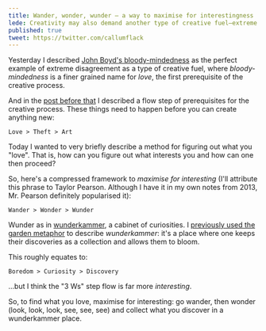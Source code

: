 ```yaml
---
title: Wander, wonder, wunder — a way to maximise for interestingness
lede: Creativity may also demand another type of creative fuel—extreme disagreement, or bloody-mindedness. John Boyd's character is the perfect example.
published: true
tweet: https://twitter.com/callumflack
---
```


Yesterday I described [John Boyd's bloody-mindedness](https://callumflack.blog/john-boyds-bloody-mindedness) as the perfect example of extreme disagreement as a type of creative fuel, where _bloody-mindedness_ is a finer grained name for _love_, the first prerequisite of the creative process. 

And in the [post before that](https://callumflack.blog/creativity-starts-with-love-and-theft) I described a flow step of prerequisites for the creative process. These things need to happen before you can create anything new: 

`Love > Theft > Art`

Today I wanted to very briefly describe a method for figuring out what you "love". That is, how can you figure out what interests you and how can one then proceed? 

So, here's a compressed framework to _maximise for interesting_ (I'll attribute this phrase to Taylor Pearson. Although I have it in my own notes from 2013, Mr. Pearson definitely popularised it):

`Wander > Wonder > Wunder`

Wunder as in [wunderkammer](https://www.moma.org/calendar/exhibitions/272), a cabinet of curiosities. I [previously used the garden metaphor](https://callumflack.blog/creativity-starts-with-love-and-theft) to describe _wunderkammer_: it's a place where one keeps their discoveries as a collection and allows them to bloom.

This roughly equates to:

`Boredom > Curiosity > Discovery`

…but I think the "3 Ws" step flow is far more _interesting_.

So, to find what you love, maximise for interesting: go wander, then wonder (look, look, look, see, see, see) and collect what you discover in a wunderkammer place.
